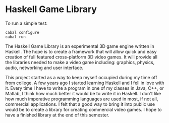 # Haskell Game Library

To run a simple test:

    cabal configure
    cabal run

The Haskell Game Library is an experimental 3D game engine written in Haskell.  The hope is to create a framework that will allow quick and easy creation of full featured cross-platform 3D video games.  It will provide all the libraries needed to make a video game including: graphics, physics, audio, networking and user interface.  

This project started as a way to keep myself occupied during my time off from college.  A few years ago I started learning Haskell and I fell in love with it.  Every time I have to write a program in one of my classes in Java, C++, or Matlab, I think how much better it would be to write it in Haskell.  I don't like how much imperative programming languages are used in most, if not all, commercial applications.  I felt that a good way to bring it into public use would be to create a library for creating commercial video games.  I hope to have a finished library at the end of this semester.